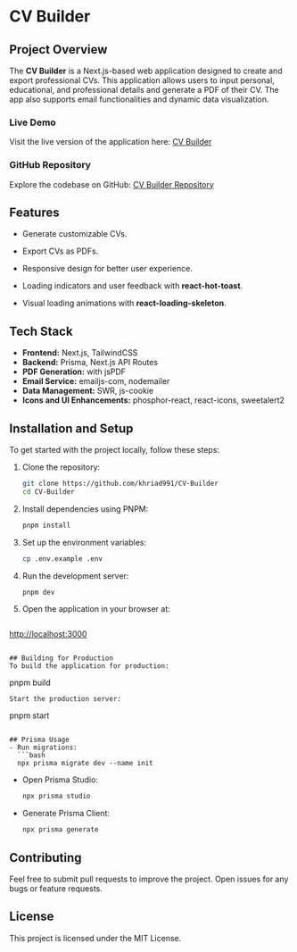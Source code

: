 # CV Builder

## Project Overview

The **CV Builder** is a Next.js-based web application designed to create and export professional CVs. This application allows users to input personal, educational, and professional details and generate a PDF of their CV. The app also supports email functionalities and dynamic data visualization.

### Live Demo

Visit the live version of the application here: [CV Builder](https://cv-builder-assinment.vercel.app/)

### GitHub Repository

Explore the codebase on GitHub: [CV Builder Repository](https://github.com/khriad991/CV-Builder)

## Features

* Generate customizable CVs.
* Export CVs as PDFs.
* Responsive design for better user experience.
* Loading indicators and user feedback with **react-hot-toast**.
* Visual loading animations with **react-loading-skeleton**.

  [//]: # (* Email CV directly via the application.)

## Tech Stack

* **Frontend:** Next.js, TailwindCSS
* **Backend:** Prisma, Next.js API Routes
* **PDF Generation:** with jsPDF
* **Email Service:** emailjs-com, nodemailer
* **Data Management:** SWR, js-cookie
* **Icons and UI Enhancements:** phosphor-react, react-icons, sweetalert2

## Installation and Setup

To get started with the project locally, follow these steps:

1. Clone the repository:

   ```bash
   git clone https://github.com/khriad991/CV-Builder
   cd CV-Builder
   ```

2. Install dependencies using PNPM:

   ```bash
   pnpm install
   ```

3. Set up the environment variables:

   ```bash
   cp .env.example .env
   ```

4. Run the development server:

   ```bash
   pnpm dev
   ```

5. Open the application in your browser at:

   ```
   ```

[http://localhost:3000](http://localhost:3000)

```

## Building for Production
To build the application for production:
```

pnpm build

```
Start the production server:
```

pnpm start

````

## Prisma Usage
- Run migrations:
  ```bash
  npx prisma migrate dev --name init
````

* Open Prisma Studio:

  ```bash
  npx prisma studio
  ```
* Generate Prisma Client:

  ```bash
  npx prisma generate
  ```

## Contributing

Feel free to submit pull requests to improve the project. Open issues for any bugs or feature requests.

## License

This project is licensed under the MIT License.
